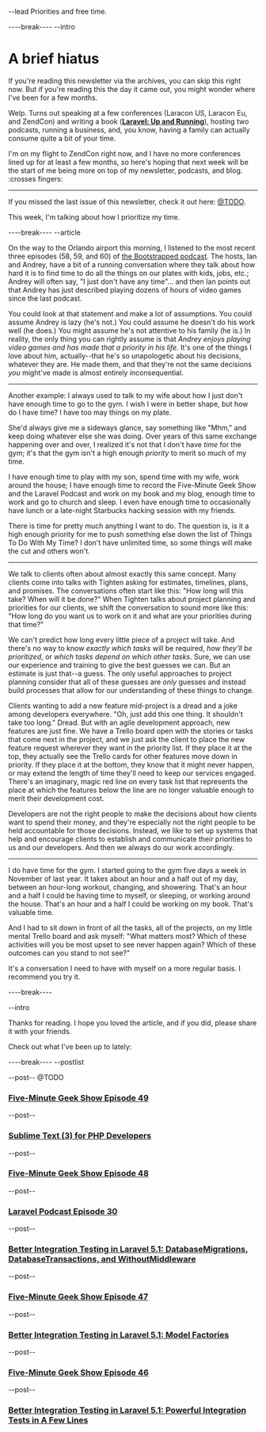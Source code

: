 --lead
Priorities and free time.

----break----
--intro

# A brief hiatus
If you're reading this newsletter via the archives, you can skip this right now. But if you're reading this the day it came out, you might wonder where I've been for a few months.

Welp. Turns out speaking at a few conferences (Laracon US, Laracon Eu, and ZendCon) and writing a book ([**Laravel: Up and Running**](http://laravelupandrunning.com/)), hosting two podcasts, running a business, and, you know, having a family can actually consume quite a bit of your time.

I'm on my flight to ZendCon right now, and I have no more conferences lined up for at least a few months, so here's hoping that next week will be the start of me being more on top of my newsletter, podcasts, and blog. :crosses fingers:

***

If you missed the last issue of this newsletter, check it out here: [@TODO](@TODO).

This week, I'm talking about how I prioritize my time.

----break----
--article

On the way to the Orlando airport this morning, I listened to the most recent three episodes (58, 59, and 60) of [the Bootstrapped podcast](http://bootstrapped.fm). The hosts, Ian and Andrey, have a bit of a running conversation where they talk about how hard it is to find time to do all the things on our plates with kids, jobs, etc.; Andrey will often say, "I just don't have any time"... and then Ian points out that Andrey has just described playing dozens of hours of video games since the last podcast.

You could look at that statement and make a lot of assumptions. You could assume Andrey is lazy (he's not.) You could assume he doesn't do his work well (he does.) You might assume he's not attentive to his family (he is.) In reality, the only thing you can rightly assume is that *Andrey enjoys playing video games and has made that a priority in his life.* It's one of the things I love about him, actually--that he's so unapologetic about his decisions, whatever they are. He made them, and that they're not the same decisions *you* might've made is almost entirely inconsequential.

***

Another example: I always used to talk to my wife about how I just don't have enough time to go to the gym. I wish I were in better shape, but how do I have time? I have too may things on my plate.

She'd always give me a sideways glance, say something like "Mhm," and keep doing whatever else she was doing. Over years of this same exchange happening over and over, I realized it's not that I don't have *time* for the gym; it's that the gym isn't a high enough *priority* to merit so much of my time.

I have enough time to play with my son, spend time with my wife, work around the house; I have enough time to record the Five-Minute Geek Show and the Laravel Podcast and work on my book and my blog, enough time to work and go to church and sleep. I even have enough time to occasionally have lunch or a late-night Starbucks hacking session with my friends.

There is time for pretty much anything I want to do. The question is, is it a high enough priority for me to push something else down the list of Things To Do With My Time? I don't have unlimited time, so some things will make the cut and others won't.

***

We talk to clients often about almost exactly this same concept. Many clients come into talks with Tighten asking for estimates, timelines, plans, and promises. The conversations often start like this: "How long will this take? When will it be done?" When Tighten talks about project planning and priorities for our clients, we shift the conversation to sound more like this: "How long do you want us to work on it and what are your priorities during that time?"

We can't predict how long every little piece of a project will take. And there's no way to know *exactly which tasks* will be required, *how they'll be prioritized*, or *which tasks depend on which other tasks*. Sure, we can use our experience and training to give the best guesses we can. But an estimate is just that--a guess. The only useful approaches to project planning consider that all of these guesses are *only* guesses and instead build processes that allow for our understanding of these things to change.

Clients wanting to add a new feature mid-project is a dread and a joke among developers everywhere. "Oh, just add this one thing. It shouldn't take too long." Dread. But with an agile development approach, new features are just fine. We have a Trello board open with the stories or tasks that come next in the project, and we just ask the client to place the new feature request wherever they want in the priority list. If they place it at the top, they actually see the Trello cards for other features move down in priority. If they place it at the bottom, they know that it might never happen, or may extend the length of time they'll need to keep our services engaged. There's an imaginary, magic red line on every task list that represents the place at which the features below the line are no longer valuable enough to merit their development cost.

Developers are not the right people to make the decisions about how clients want to spend their money, and they're especially not the right people to be held accountable for those decisions. Instead, we like to set up systems that help and encourage clients to establish and communicate their priorities to us and our developers. And then we always do our work accordingly.

***

I do have time for the gym. I started going to the gym five days a week in November of last year. It takes about an hour and a half out of my day, between an hour-long workout, changing, and showering. That's an hour and a half I could be having time to myself, or sleeping, or working around the house. That's an hour and a half I could be working on my book. That's valuable time.

And I had to sit down in front of all the tasks, all of the projects, on my little mental Trello board and ask myself: "What matters most? Which of these activities will you be most upset to see never happen again? Which of these outcomes can you stand to not see?"

It's a conversation I need to have with myself on a more regular basis. I recommend you try it.

----break----

--intro

Thanks for reading. I hope you loved the article, and if you did, please share it with your friends.

Check out what I've been up to lately:

----break----
--postlist

--post--
@TODO


### [Five-Minute Geek Show Episode 49](http://www.fiveminutegeekshow.com/49)

--post--
### [Sublime Text (3) for PHP Developers](https://mattstauffer.co/blog/sublime-text-3-for-php-developers)

--post--
### [Five-Minute Geek Show Episode 48](http://www.fiveminutegeekshow.com/48)

--post--
### [Laravel Podcast Episode 30](http://www.laravelpodcast.com/episodes/13327-episode-30-trouble-trouble-trouble)

--post--
### [Better Integration Testing in Laravel 5.1: DatabaseMigrations, DatabaseTransactions, and WithoutMiddleware](https://mattstauffer.co/blog/better-integration-testing-in-laravel-5.1-databasemigrations-databasetransactions-and-withoutmiddleware)

--post--
### [Five-Minute Geek Show Episode 47](http://www.fiveminutegeekshow.com/47)

--post--
### [Better Integration Testing in Laravel 5.1: Model Factories](https://mattstauffer.co/blog/better-integration-testing-in-laravel-5.1-model-factories)

--post--
### [Five-Minute Geek Show Episode 46](http://www.fiveminutegeekshow.com/46)

--post--
### [Better Integration Testing in Laravel 5.1: Powerful Integration Tests in A Few Lines](https://mattstauffer.co/blog/better-integration-testing-in-laravel-5.1-powerful-integration-tests-in-a-few-lines)

